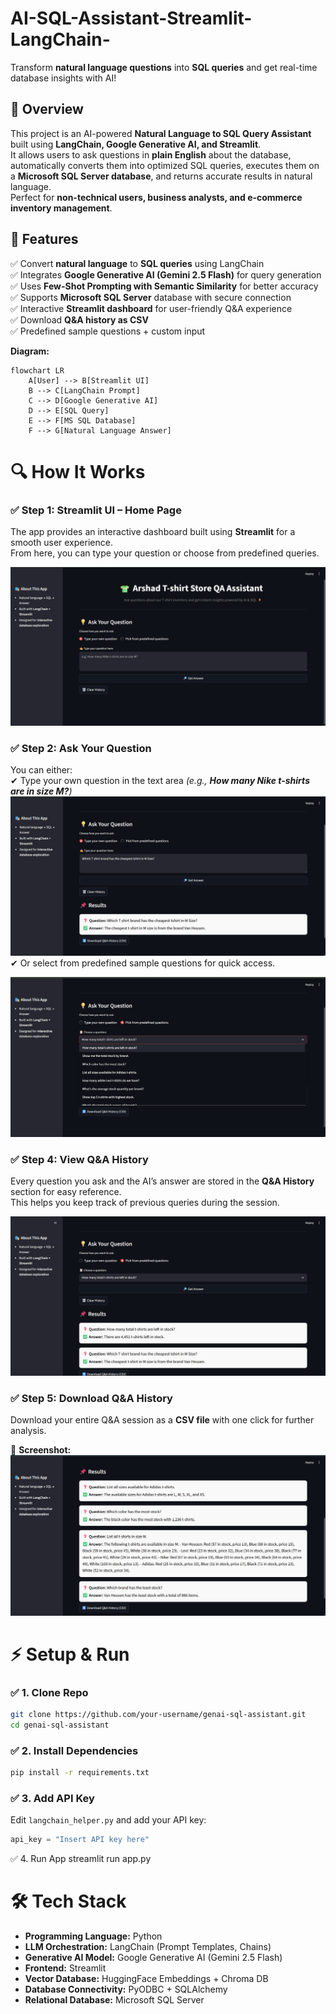 # AI-SQL-Assistant-Streamlit-LangChain-
Transform **natural language questions** into **SQL queries** and get real-time database insights with AI!
## 📌 Overview  
This project is an AI-powered **Natural Language to SQL Query Assistant** built using **LangChain, Google Generative AI, and Streamlit**.  
It allows users to ask questions in **plain English** about the database, automatically converts them into optimized SQL queries, executes them on a **Microsoft SQL Server database**, and returns accurate results in natural language.  
Perfect for **non-technical users, business analysts, and e-commerce inventory management**.
## 🚀 Features  
✅ Convert **natural language** to **SQL queries** using LangChain  
✅ Integrates **Google Generative AI (Gemini 2.5 Flash)** for query generation  
✅ Uses **Few-Shot Prompting with Semantic Similarity** for better accuracy  
✅ Supports **Microsoft SQL Server** database with secure connection  
✅ Interactive **Streamlit dashboard** for user-friendly Q&A experience  
✅ Download **Q&A history as CSV**  
✅ Predefined sample questions + custom input  

**Diagram:**

```mermaid
flowchart LR
    A[User] --> B[Streamlit UI]
    B --> C[LangChain Prompt]
    C --> D[Google Generative AI]
    D --> E[SQL Query]
    E --> F[MS SQL Database]
    F --> G[Natural Language Answer]
```
# 🔍 How It Works

### ✅ Step 1: Streamlit UI – Home Page  
The app provides an interactive dashboard built using **Streamlit** for a smooth user experience.  
From here, you can type your question or choose from predefined queries.  
 
![Streamlit Home Page](screenshot/1.png)

### ✅ Step 2: Ask Your Question  
You can either:  
✔ Type your own question in the text area *(e.g., **How many Nike t-shirts are in size M?**)*  
![Type you question](screenshot/2.png)
✔ Or select from predefined sample questions for quick access.  


![Choose Question Page](screenshot/3.png)

### ✅ Step 4: View Q&A History  
Every question you ask and the AI’s answer are stored in the **Q&A History** section for easy reference.  
This helps you keep track of previous queries during the session.  


![Q&A History](screenshot/4.png)

### ✅ Step 5: Download Q&A History  
Download your entire Q&A session as a **CSV file** with one click for further analysis.  

📸 **Screenshot:**  
![Download Q&A History](screenshot/5.png)


# ⚡ Setup & Run

### ✅ 1. Clone Repo
```bash
git clone https://github.com/your-username/genai-sql-assistant.git
cd genai-sql-assistant
```
### ✅ 2. Install Dependencies
```bash
pip install -r requirements.txt
```
### ✅ 3. Add API Key

Edit `langchain_helper.py` and add your API key:

```python
api_key = "Insert API key here"
```
✅ 4. Run App
streamlit run app.py

# 🛠 Tech Stack

- **Programming Language:** Python  
- **LLM Orchestration:** LangChain (Prompt Templates, Chains)  
- **Generative AI Model:** Google Generative AI (Gemini 2.5 Flash)  
- **Frontend:** Streamlit  
- **Vector Database:** HuggingFace Embeddings + Chroma DB  
- **Database Connectivity:** PyODBC + SQLAlchemy  
- **Relational Database:** Microsoft SQL Server  

